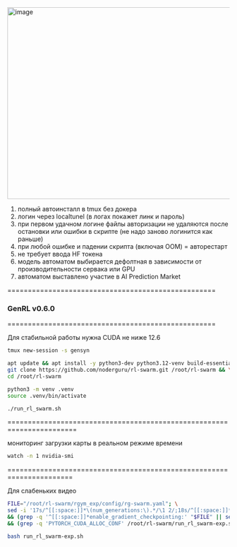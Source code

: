 <img width="736" height="434" alt="image" src="https://github.com/user-attachments/assets/22331fd5-9e18-46a9-b898-51dacb4cd47d" />


1) полный автоинсталл в tmux без докера
2) логин через localtunel (в логах покажет линк и пароль)
3) при первом удачном логине файлы авторизации не удаляются после остановки или ошибки в скрипте (не надо заново логинится как раньше)
4) при любой ошибке и падении скрипта (включая OOM) = авторестарт
5) не требует ввода HF токена
6) модель автоматом выбирается дефолтная в зависимости от производительности сервака или GPU
7) автоматом выставлено участие в AI Prediction Market

===================================================
### GenRL v0.6.0
===================================================

Для стабильной работы нужна CUDA не ниже 12.6
```bash
tmux new-session -s gensyn
```
```bash
apt update && apt install -y python3-dev python3.12-venv build-essential curl git jq && \
git clone https://github.com/noderguru/rl-swarm.git /root/rl-swarm && \
cd /root/rl-swarm
```
```bash
python3 -m venv .venv
source .venv/bin/activate
```
```bash
./run_rl_swarm.sh
```

=======================================================================

мониторинг загрузки карты в реальном режиме времени
```bash
watch -n 1 nvidia-smi
```
======================================================================

Для слабеньких видео
```bash
FILE="/root/rl-swarm/rgym_exp/config/rg-swarm.yaml"; \
sed -i '17s/^[[:space:]]*\(num_generations:\).*/\1 2/;18s/^[[:space:]]*\(num_transplant_trees:\).*/\1 1/;20s/^[[:space:]]*\(dtype:\).*/\1 '\''bfloat16'\''/;85s/^[[:space:]]*\(num_train_samples:\).*/\1 1/;96s/^[[:space:]]*\(beam_size:\).*/\1 20/' "$FILE" \
&& (grep -q '^[[:space:]]*enable_gradient_checkpointing:' "$FILE" || sed -i '21i enable_gradient_checkpointing: true' "$FILE") \
&& (grep -q 'PYTORCH_CUDA_ALLOC_CONF' /root/rl-swarm/run_rl_swarm-exp.sh || sed -i '1a export PYTORCH_CUDA_ALLOC_CONF="expandable_segments:True,max_split_size_mb:128"' /root/rl-swarm/run_rl_swarm-exp.sh)
```
```bash
bash run_rl_swarm-exp.sh
```


